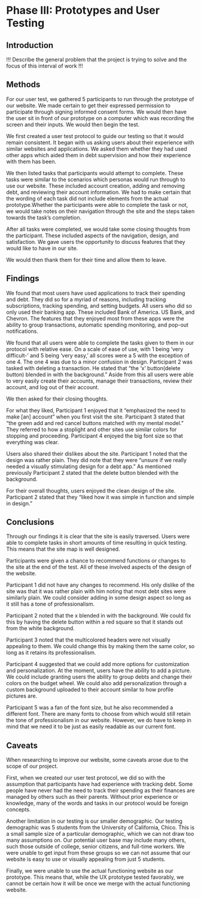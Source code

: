 # Phase III: Prototypes and User Testing

## Introduction

!!! Describe the general problem that the project is trying to solve and the focus of this interval of work !!!

## Methods

For our user test, we gathered 5 participants to run through the prototype of our website. We made certain to get their expressed permission to participate through signing informed consent forms. We would then have the user sit in front of our prototype on a computer which was recording the screen and their inputs. We would then begin the test.

We first created a user test protocol to guide our testing so that it would remain consistent. It began with us asking users about their experience with similar websites and applications. We asked them whether they had used other apps which aided them in debt supervision and how their experience with them has been.

We then listed tasks that participants would attempt to complete. These tasks were similar to the scenarios which personas would run through to use our website. These included account creation, adding and removing debt, and reviewing their account information. We had to make certain that the wording of each task did not include elements from the actual prototype.Whether the participants were able to complete the task or not, we would take notes on their navigation through the site and the steps taken towards the task’s completion. 

After all tasks were completed, we would take some closing thoughts from the participant. These included aspects of the navigation, design, and satisfaction. We gave users the opportunity to discuss features that they would like to have in our site.

We would then thank them for their time and allow them to leave.

## Findings

We found that most users have used applications to track their spending and debt. They did so for a myriad of reasons, including tracking subscriptions, tracking spending, and setting budgets. All users who did so only used their banking app. These included Bank of America. US Bank, and Chevron. The features that they enjoyed most from these apps were the ability to group transactions, automatic spending monitoring, and pop-out notifications.

We found that all users were able to complete the tasks given to them in our protocol with relative ease. On a scale of ease of use, with 1 being ‘very difficult-’ and 5 being ‘very easy,’ all scores were a 5 with the exception of one 4. The one 4 was due to a minor confusion in design. Participant 2 was tasked with deleting a transaction. He stated that “the ‘x’ button(delete button) blended in with the background.” Aside from this all users were able to very easily create their accounts, manage their transactions, review their account, and log out of their account. 

We then asked for their closing thoughts. 

For what they liked, Participant 1 enjoyed that it “emphasized the need to make [an] account” when you first visit the site. Participant 3 stated that “the green add and red cancel buttons matched with my mental model.” They referred to how a stoplight and other sites use similar colors for stopping and proceeding. Participant 4 enjoyed the big font size so that everything was clear. 

Users also shared their dislikes about the site. Participant 1 noted that the design was rather plain. They did note that they were “unsure if we really needed a visually stimulating design for a debt app.” As mentioned previously Participant 2 stated that the delete button blended with the background.

For their overall thoughts, users enjoyed the clean design of the site. Participant 2 stated that they “liked how it was simple in function and simple in design.” 

## Conclusions

Through our findings it is clear that the site is easily traversed. Users were able to complete tasks in short amounts of time resulting in quick testing. This means that the site map is well designed.

Participants were given a chance to recommend functions or changes to the site at the end of the test. All of these involved aspects of the design of the website. 

Participant 1 did not have any changes to recommend. His only dislike of the site was that it was rather plain with him noting that most debt sites were similarly plain. We could consider adding in some design aspect so long as it still has a tone of professionalism. 

Participant 2 noted that the x blended in with the background. We could fix this by having the delete button within a red square so that it stands out from the white background.

Participant 3 noted that the multicolored headers were not visually appealing to them. We could change this by making them the same color, so long as it retains its professionalism. 

Participant 4 suggested that we could add more options for customization and personalization. At the moment, users have the ability to add a picture. We could include granting users the ability to group debts and change their colors on the budget wheel. We could also add personalization through a custom background uploaded to their account similar to how profile pictures are. 

Participant 5 was a fan of the font size, but he also recommended a different font. There are many fonts to choose from which would still retain the tone of professionalism in our website. However, we do have to keep in mind that we need it to be just as easily readable as our current font.

## Caveats

When researching to improve our website, some caveats arose due to the scope of our project.

First, when we created our user test protocol, we did so with the assumption that participants have had experience with tracking debt. Some people have never had the need to track their spending as their finances are managed by others such as their parents. Without prior experience or knowledge, many of the words and tasks in our protocol would be foreign concepts.

Another limitation in our testing is our smaller demographic. Our testing demographic was 5 students from the University of California, Chico. This is a small sample size of a particular demographic, which we can not draw too many assumptions on. Our potential user base may include many others, such those outside of college, senior citizens, and full-time workers. We were unable to get input from these groups so we can not assume that our website is easy to use or visually appealing from just 5 students.

Finally, we were unable to use the actual functioning website as our prototype. This means that, while the UX prototype tested favorably, we cannot be certain how it will be once we merge with the actual functioning website.
